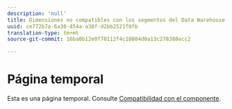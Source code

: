 ```yaml
---
description: 'null'
title: Dimensiones no compatibles con los segmentos del Data Warehouse
uuid: ce772b7a-6a30-454a-a38f-d2bb2521f0fb
translation-type: tm+mt
source-git-commit: 16ba0b12e0f70112f4c10804d0a13c278388ecc2

---
```



# Página temporal

<!-- This page is a duplicate of dimension-support.md. Once internal redirects are in place, we can remove this page and point it to dimension-support.md. -->

Esta es una página temporal. Consulte [Compatibilidad con el componente](component-support.md).
